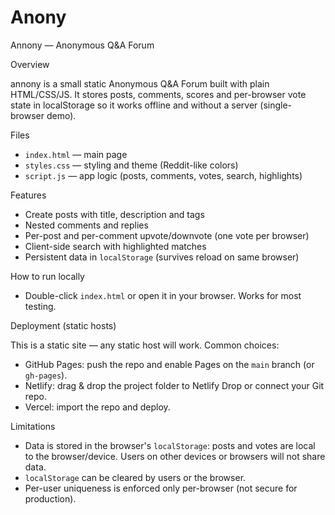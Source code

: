 # Anony
Annony — Anonymous Q&A Forum

Overview

annony is a small static Anonymous Q&A Forum built with plain HTML/CSS/JS. It stores posts, comments, scores and per-browser vote state in localStorage so it works offline and without a server (single-browser demo).

Files

- `index.html` — main page
- `styles.css` — styling and theme (Reddit-like colors)
- `script.js` — app logic (posts, comments, votes, search, highlights)

Features

- Create posts with title, description and tags
- Nested comments and replies
- Per-post and per-comment upvote/downvote (one vote per browser)
- Client-side search with highlighted matches
- Persistent data in `localStorage` (survives reload on same browser)

How to run locally

- Double-click `index.html` or open it in your browser. Works for most testing.

Deployment (static hosts)

This is a static site — any static host will work. Common choices:

- GitHub Pages: push the repo and enable Pages on the `main` branch (or `gh-pages`).
- Netlify: drag & drop the project folder to Netlify Drop or connect your Git repo.
- Vercel: import the repo and deploy.

Limitations

- Data is stored in the browser's `localStorage`: posts and votes are local to the browser/device. Users on other devices or browsers will not share data.
- `localStorage` can be cleared by users or the browser.
- Per-user uniqueness is enforced only per-browser (not secure for production).
